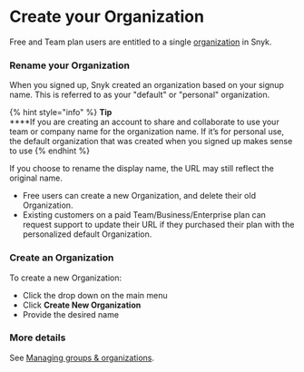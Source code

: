 # Create your Organization

Free and Team plan users are entitled to a single [organization](https://docs.snyk.io/user-and-group-management/managing-groups-and-organizations/whats-a-snyk-organization) in Snyk.

### Rename your Organization

When you signed up, Snyk created an organization based on your signup name. This is referred to as your "default" or "personal" organization.

{% hint style="info" %}
**Tip**\
\*\*\*\*If you are creating an account to share and collaborate to use your team or company name for the organization name. If it’s for personal use, the default organization that was created when you signed up makes sense to use
{% endhint %}

If you choose to rename the display name, the URL may still reflect the original name.

* Free users can create a new Organization, and delete their old Organization.
* Existing customers on a paid Team/Business/Enterprise plan can request support to update their URL if they purchased their plan with the personalized default Organization.

### Create an Organization

To create a new Organization:

* Click the drop down on the main menu
* Click **Create New Organization**
* Provide the desired name

### More details

See [Managing groups & organizations](../../../snyk-admin/managing-groups-and-organizations/).
